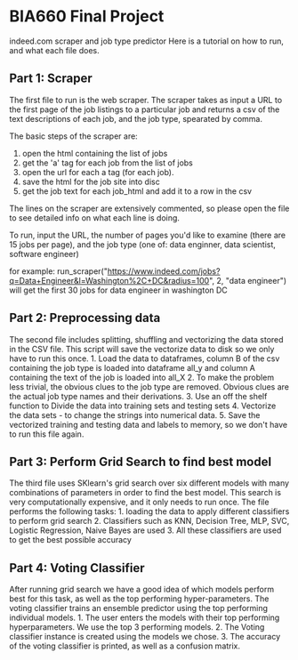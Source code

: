 # BIA660 Final Project
indeed.com scraper and job type predictor
Here is a tutorial on how to run, and what each file does.

## Part 1: Scraper
The first file to run is the web scraper. The scraper takes as input a URL to the first page of the job listings to a particular job and returns a csv of the text descriptions of each job, and the job type, spearated by comma.

The basic steps of the scraper are:
1. open the html containing the list of jobs
2. get the 'a' tag for each job from the list of jobs
3. open the url for each a tag (for each job).
4. save the html for the job site into disc
5. get the job text for each job_html and add it to a row in the csv

The lines on the scraper are extensively commented, so please open the file to see detailed info on what each line is doing.

To run, input the URL, the number of pages you'd like to examine (there are 15 jobs per page), and the job type (one of: data enginner, data scientist, software engineer)

for example: 
run_scraper("https://www.indeed.com/jobs?q=Data+Engineer&l=Washington%2C+DC&radius=100", 2, "data engineer")
will get the first 30 jobs for data engineer in washington DC

## Part 2: Preprocessing data
The second file includes splitting, shuffling and vectorizing the data stored in the CSV file. This script will save the vectorize data to disk so we only have to run this once. 
    1. Load the data to dataframes, column B of the csv containing the job type is loaded into dataframe all_y and column A containing the text of the job is loaded into all_X
    2. To make the problem less trivial, the obvious clues to the job type are removed. Obvious clues are the actual job type names and their derivations.
    3. Use an off the shelf function to Divide the data into training sets and testing sets 
    4. Vectorize the data sets - to change the strings into numerical data. 
    5. Save the vectorized training and testing data and labels to memory, so we don't have to run this file again.

## Part 3: Perform Grid Search to find best model
The third file uses SKlearn's grid search over six different models with many combinations of parameters in order to find the best model. This search is very computationally expensive, and it only needs to run once. The file performs the following tasks:
    1. loading the data to apply different classifiers to perform grid search
    2. Classifiers such as KNN, Decision Tree, MLP, SVC, Logistic Regression, Naive Bayes are used
    3. All these classifiers are used to get the best possible accuracy

## Part 4: Voting Classifier
After running grid search we have a good idea of which models perform best for this task, as well as the top performing hyper-parameters. The voting classifier trains an ensemble predictor using the top performing individual models.
    1. The user enters the models with their top performing hyperparameters. We use the top 3 performing models.
    2. The Voting classifier instance is created using the models we chose.
    3. The accuracy of the voting classifier is printed, as well as a confusion matrix.
    
